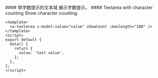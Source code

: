 <cn>
#### 带字数提示的文本域
展示字数提示。
</cn>

<us>
#### Textarea with character counting
Show character counting.
</us>

```vue
<template>
  <a-textarea v-model:value="value" showCount :maxlength="100" />
</template>
<script>
export default {
  data() {
    return {
      value: 'test value',
    };
  },
};
</script>
```
